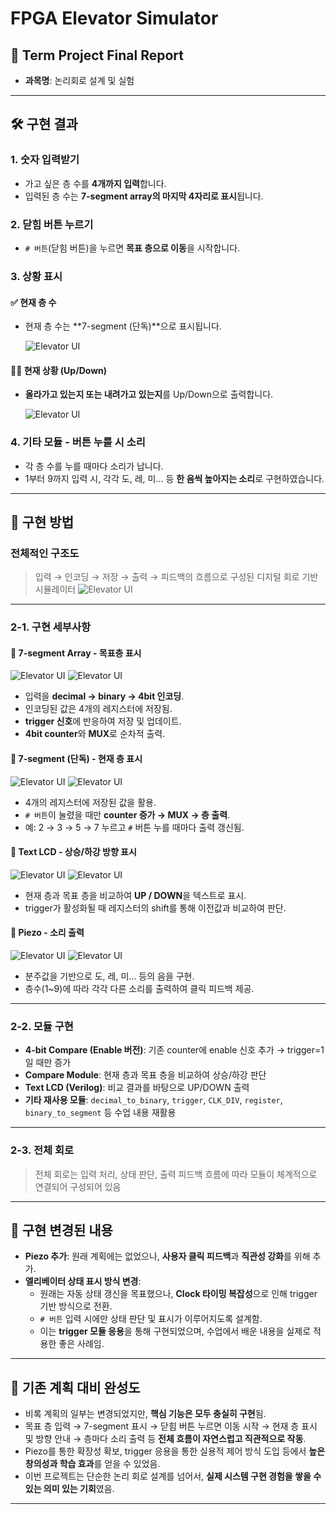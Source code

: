 # FPGA Elevator Simulator

## 📘 Term Project Final Report

- **과목명**: 논리회로 설계 및 실험   

---

## 🛠️ 구현 결과

### 1. 숫자 입력받기
- 가고 싶은 층 수를 **4개까지 입력**합니다.
- 입력된 층 수는 **7-segment array의 마지막 4자리로 표시**됩니다.
  
### 2. 닫힘 버튼 누르기
- `# 버튼`(닫힘 버튼)을 누르면 **목표 층으로 이동**을 시작합니다.

### 3. 상황 표시

#### ✅ 현재 층 수
- 현재 층 수는 **7-segment (단독)**으로 표시됩니다.
  
  ![Elevator UI](image/KakaoTalk_20250508_142536747.png)

#### 🔼🔽 현재 상황 (Up/Down)
- **올라가고 있는지 또는 내려가고 있는지**를 Up/Down으로 출력합니다.
  
  ![Elevator UI](image/KakaoTalk_20250508_142545478.png)

### 4. 기타 모듈 - 버튼 누를 시 소리
- 각 층 수를 누를 때마다 소리가 납니다.
- 1부터 9까지 입력 시, 각각 도, 레, 미… 등 **한 음씩 높아지는 소리**로 구현하였습니다.

---

## 🔧 구현 방법

### 전체적인 구조도
> 입력 → 인코딩 → 저장 → 출력 → 피드백의 흐름으로 구성된 디지털 회로 기반 시뮬레이터
![Elevator UI](image/KakaoTalk_20250508_142553172.png)

---

### 2-1. 구현 세부사항

#### 📍 7-segment Array - 목표층 표시
![Elevator UI](image/KakaoTalk_20250508_142604012.png)
![Elevator UI](image/KakaoTalk_20250508_142611470.png)
- 입력을 **decimal → binary → 4bit 인코딩**.
- 인코딩된 값은 4개의 레지스터에 저장됨.
- **trigger 신호**에 반응하여 저장 및 업데이트.
- **4bit counter**와 **MUX**로 순차적 출력.

#### 📍 7-segment (단독) - 현재 층 표시
![Elevator UI](image/KakaoTalk_20250508_142618399.png)
![Elevator UI](image/KakaoTalk_20250508_142625324.png)
- 4개의 레지스터에 저장된 값을 활용.
- `# 버튼`이 눌렸을 때만 **counter 증가 → MUX → 층 출력**.
- 예: 2 → 3 → 5 → 7 누르고 `#` 버튼 누를 때마다 출력 갱신됨.

#### 📍 Text LCD - 상승/하강 방향 표시
![Elevator UI](image/KakaoTalk_20250508_142633089.png)
![Elevator UI](image/KakaoTalk_20250508_142641230.png)
- 현재 층과 목표 층을 비교하여 **UP / DOWN**을 텍스트로 표시.
- trigger가 활성화될 때 레지스터의 shift를 통해 이전값과 비교하여 판단.

#### 📍 Piezo - 소리 출력
![Elevator UI](image/KakaoTalk_20250508_142650941.png)
![Elevator UI](image/KakaoTalk_20250508_142658181.png)
- 분주값을 기반으로 도, 레, 미… 등의 음을 구현.
- 층수(1~9)에 따라 각각 다른 소리를 출력하여 클릭 피드백 제공.

---

### 2-2. 모듈 구현

- **4-bit Compare (Enable 버전)**: 기존 counter에 enable 신호 추가 → trigger=1일 때만 증가
- **Compare Module**: 현재 층과 목표 층을 비교하여 상승/하강 판단
- **Text LCD (Verilog)**: 비교 결과를 바탕으로 UP/DOWN 출력
- **기타 재사용 모듈**: `decimal_to_binary`, `trigger`, `CLK_DIV`, `register`, `binary_to_segment` 등 수업 내용 재활용

---

### 2-3. 전체 회로
> 전체 회로는 입력 처리, 상태 판단, 출력 피드백 흐름에 따라 모듈이 체계적으로 연결되어 구성되어 있음

---

## 🔄 구현 변경된 내용

- **Piezo 추가**: 원래 계획에는 없었으나, **사용자 클릭 피드백**과 **직관성 강화**를 위해 추가.
- **엘리베이터 상태 표시 방식 변경**:
  - 원래는 자동 상태 갱신을 목표했으나, **Clock 타이밍 복잡성**으로 인해 trigger 기반 방식으로 전환.
  - `# 버튼` 입력 시에만 상태 판단 및 표시가 이루어지도록 설계함.
  - 이는 **trigger 모듈 응용**을 통해 구현되었으며, 수업에서 배운 내용을 실제로 적용한 좋은 사례임.

---

## 🎯 기존 계획 대비 완성도

- 비록 계획의 일부는 변경되었지만, **핵심 기능은 모두 충실히 구현**됨.
- 목표 층 입력 → 7-segment 표시 → 닫힘 버튼 누르면 이동 시작 → 현재 층 표시 및 방향 안내 → 층마다 소리 출력 등 **전체 흐름이 자연스럽고 직관적으로 작동**.
- Piezo를 통한 확장성 확보, trigger 응용을 통한 실용적 제어 방식 도입 등에서 **높은 창의성과 학습 효과**를 얻을 수 있었음.
- 이번 프로젝트는 단순한 논리 회로 설계를 넘어서, **실제 시스템 구현 경험을 쌓을 수 있는 의미 있는 기회**였음.

---

